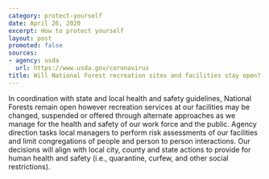 ```yaml
---
category: protect-yourself
date: April 26, 2020
excerpt: How to protect yourself
layout: post
promoted: false
sources:
- agency: usda
  url: https://www.usda.gov/coronavirus
title: Will National Forest recreation sites and facilities stay open? 
---
```


In coordination with state and local health and safety guidelines, National Forests remain open however recreation services at our facilities may be changed, suspended or offered through alternate approaches as we manage for the health and safety of our work force and the public. Agency direction tasks local managers to perform risk assessments of our facilities and limit congregations of people and person to person interactions. Our decisions will align with local city, county and state actions to provide for human health and safety (i.e., quarantine, curfew, and other social restrictions).